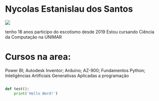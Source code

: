# Nycolas Estanislau dos Santos

![](https://komarev.com/ghpvc/?username=Nycolas2906)

tenho 18 anos
participo do escotismo desde 2019
Estou cursando Ciência da Computação na UNIMAR

# Cursos na area: 
Power BI; Autodesk Inventor; Arduino; AZ-900; Fundamentos Python; Inteligências Artificiais Generativas Aplicadas a programação 

```python

def test():
    print('Hello Word!')

```
